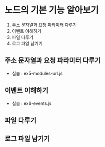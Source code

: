 # 노드의 기본 기능 알아보기

1. 주소 문자열과 요청 파라미터 다루기
2. 이벤트 이해하기
3. 파일 다루기
4. 로그 파일 남기기

## 주소 문자열과 요청 파라미터 다루기 

- 실습 : ex5-modules-url.js

## 이벤트 이해하기

- 실습 : ex6-events.js

## 파일 다루기

## 로그 파일 남기기
